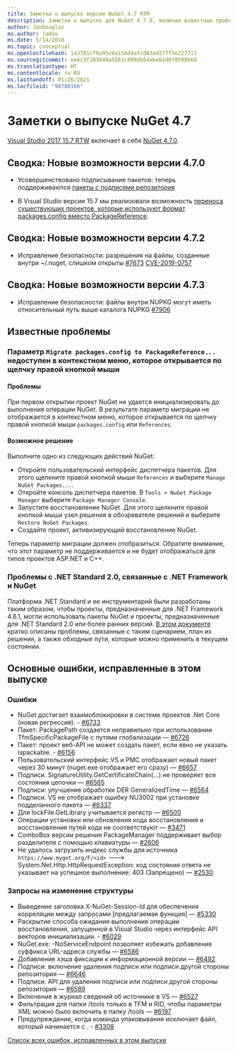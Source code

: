 ```yaml
---
title: Заметки о выпуске версии NuGet 4.7 RTM
description: Заметки о выпуске для NuGet 4.7.0, включая известные проблемы, исправления ошибок, добавленные функции и запросы на изменение структуры.
author: JonDouglas
ms.author: jodou
ms.date: 5/14/2018
ms.topic: conceptual
ms.openlocfilehash: 143781cf0a95c6a156d4afcd83ad277f3e227711
ms.sourcegitcommit: ee6c3f203648a5561c809db54ebeb1d0f0598b68
ms.translationtype: HT
ms.contentlocale: ru-RU
ms.lasthandoff: 01/26/2021
ms.locfileid: "98780166"
---
```

# <a name="nuget-47-release-notes"></a>Заметки о выпуске NuGet 4.7

[Visual Studio 2017 15.7 RTW](https://www.visualstudio.com/news/releasenotes/vs2017-relnotes) включает в себя [NuGet 4.7.0](https://dist.nuget.org/win-x86-commandline/v4.7.0/nuget.exe).

## <a name="summary-whats-new-in-470"></a>Сводка: Новые возможности версии 4.7.0

* Усовершенствовано подписывание пакетов: теперь поддерживаются [пакеты с подписями репозитория](https://github.com/NuGet/Home/wiki/Repository-Signatures)

* В Visual Studio версии 15.7 мы реализовали возможность [переноса существующих проектов, которые используют формат packages.config вместо PackageReference](../consume-packages/migrate-packages-config-to-package-reference.md).

## <a name="summary-whats-new-in-472"></a>Сводка: Новые возможности версии 4.7.2

* Исправление безопасности: разрешения на файлы, созданные внутри ~/.nuget, слишком открыты [#7673](https://github.com/NuGet/Home/issues/7673) [CVE-2019-0757](https://portal.msrc.microsoft.com/en-us/security-guidance/advisory/CVE-2019-0757)

## <a name="summary-whats-new-in-473"></a>Сводка: Новые возможности версии 4.7.3

* Исправление безопасности: файлы внутри NUPKG могут иметь относительный путь выше каталога NUPKG [#7906](https://github.com/NuGet/Home/issues/7906)

## <a name="known-issues"></a>Известные проблемы

### <a name="the-migrate-packagesconfig-to-packagereference-option-is-not-available-in-the-right-click-context-menu"></a>Параметр `Migrate packages.config to PackageReference...` недоступен в контекстном меню, которое открывается по щелчку правой кнопкой мыши

#### <a name="issue"></a>Проблемы

При первом открытии проект NuGet не удается инициализировать до выполнения операции NuGet. В результате параметр миграции не отображается в контекстном меню, которое открывается по щелчку правой кнопкой мыши `packages.config` или `References`.

#### <a name="workaround"></a>Возможное решение

Выполните одно из следующих действий NuGet:
* Откройте пользовательский интерфейс диспетчера пакетов. Для этого щелкните правой кнопкой мыши `References` и выберите `Manage NuGet Packages...`.
* Откройте консоль диспетчера пакетов. В `Tools > NuGet Package Manager` выберите `Package Manager Console`.
* Запустите восстановление NuGet. Для этого щелкните правой кнопкой мыши узел решения в обозревателе решений и выберите `Restore NuGet Packages`.
* Создайте проект, активизирующий восстановление NuGet.

Теперь параметр миграции должен отобразиться. Обратите внимание, что этот параметр не поддерживается и не будет отображаться для типов проектов ASP.NET и C++.

### <a name="issues-with-net-standard-20-with-net-framework--nuget"></a>Проблемы с .NET Standard 2.0, связанные с .NET Framework и NuGet

Платформа .NET Standard и ее инструментарий были разработаны таким образом, чтобы проекты, предназначенные для .NET Framework 4.6.1, могли использовать пакеты NuGet и проекты, предназначенные для .NET Standard 2.0 или более ранних версий. [В этом документе](https://github.com/dotnet/standard/issues/481) кратко описаны проблемы, связанные с таким сценарием, план их решения, а также обходные пути, которые можно применить в текущем состоянии.

## <a name="top-issues-fixed-in-this-release"></a>Основные ошибки, исправленные в этом выпуске

### <a name="bugs"></a>Ошибки

* NuGet достигает взаимоблокировки в системе проектов .Net Core (новая регрессия). - [#6733](https://github.com/NuGet/Home/issues/6733)
* Пакет: PackagePath создается неправильно при использовании TfmSpecificPackageFile с путями глобализации — [#6726](https://github.com/NuGet/Home/issues/6726)
* Пакет: проект веб-API не может создать пакет, если явно не указать ispackable. - [#6156](https://github.com/NuGet/Home/issues/6156)
* Пользовательский интерфейс VS и PMC отображает новый пакет через 30 минут (nuget.exe отображает его сразу) — [#6657](https://github.com/NuGet/Home/issues/6657)
* Подписи.  SignatureUtility.GetCertificateChain(...) не проверяет все состояния цепочки — [#6565](https://github.com/NuGet/Home/issues/6565)
* Подписи: улучшение обработки DER GeneralizedTime — [#6564](https://github.com/NuGet/Home/issues/6564)
* Подписи. VS не отображает ошибку NU3002 при установке подделанного пакета — [#6337](https://github.com/NuGet/Home/issues/6337)
* Для lockFile.GetLibrary учитывается регистр — [#6500](https://github.com/NuGet/Home/issues/6500)
* Операции установки или обновления кода восстановления и восстановления путей кода не соответствуют — [#3471](https://github.com/NuGet/Home/issues/3471)
* ComboBox версии решения PackageManager поддерживает выбор разделителя с помощью клавиатуры — [#2606](https://github.com/NuGet/Home/issues/2606)
* Не удалось загрузить индекс службы для источника `https://www.myget.org/F/<id>` ---> System.Net.Http.HttpRequestException: код состояния ответа не указывает на успешное выполнение: 403 (Запрещено) — [#2530](https://github.com/NuGet/Home/issues/2530)

### <a name="dcrs"></a>Запросы на изменение структуры

* Выведение заголовка X-NuGet-Session-Id для обеспечения корреляции между запросами [предлагаемая функция] — [#5330](https://github.com/NuGet/Home/issues/5330)
* Раскрытие способа ожидания выполнения операции восстановления, запущенной в Visual Studio через интерфейс API векторов инициализации. - [#6029](https://github.com/NuGet/Home/issues/6029)
* NuGet.exe: -NoServiceEndpoint позволяет избежать добавления суффикса URL-адреса службы — [#6586](https://github.com/NuGet/Home/issues/6586)
* Добавление хэша фиксации к информационной версии — [#6492](https://github.com/NuGet/Home/issues/6492)
* Подписи: включение удаления подписи или подписи другой стороны репозитория — [#6646](https://github.com/NuGet/Home/issues/6646)
* Подписи.  API для удаления подписи или подписи другой стороны репозитория — [#6589](https://github.com/NuGet/Home/issues/6589)
* Включение в журнал сведений об источнике в VS — [#6527](https://github.com/NuGet/Home/issues/6527)
* Фильтрация для папки /tools только в TFM и RID, чтобы параметры XML можно было включить в папку /tools — [#6197](https://github.com/NuGet/Home/issues/6197)
* Предупреждение, когда команда упаковывания исключает файл, который начинается с .  - [#3308](https://github.com/NuGet/Home/issues/3308)

[Список всех ошибок, исправленных в этом выпуске](https://github.com/NuGet/Home/issues?q=is%3Aissue+is%3Aclosed+milestone%3A%224.7")
